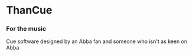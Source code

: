 # ThanCue #
### For the music ###
Cue software designed by an Abba fan and someone who isn't as keen on Abba
